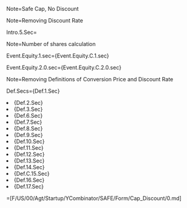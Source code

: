 Note=Safe Cap, No Discount

Note=Removing Discount Rate

Intro.5.Sec=</i>

Note=Number of shares calculation

Event.Equity.1.sec={Event.Equity.C.1.sec}

Event.Equity.2.0.sec={Event.Equity.C.2.0.sec}

Note=Removing Definitions of Conversion Price and Discount Rate

Def.Secs={Def.1.Sec}<li>{Def.2.Sec}<li>{Def.3.Sec}<li>{Def.6.Sec}<li>{Def.7.Sec}<li>{Def.8.Sec}<li>{Def.9.Sec}<li>{Def.10.Sec}<li>{Def.11.Sec}<li>{Def.12.Sec}<li>{Def.13.Sec}<li>{Def.14.Sec}<li>{Def.C.15.Sec}<li>{Def.16.Sec}<li>{Def.17.Sec}

=[F/US/00/Agt/Startup/YCombinator/SAFE/Form/Cap_Discount/0.md]
